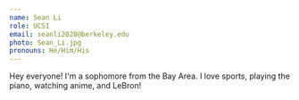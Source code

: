 ```yaml
---
name: Sean Li
role: UCS1
email: seanli2028@berkeley.edu
photo: Sean_Li.jpg
pronouns: He/Him/His
---
```

Hey everyone! I'm a sophomore from the Bay Area. I love sports, playing the piano, watching anime, and LeBron!